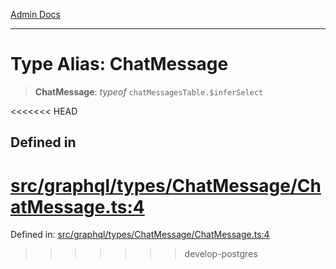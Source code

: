 [Admin Docs](/)

***

# Type Alias: ChatMessage

> **ChatMessage**: *typeof* `chatMessagesTable.$inferSelect`

<<<<<<< HEAD
## Defined in

[src/graphql/types/ChatMessage/ChatMessage.ts:4](https://github.com/NishantSinghhhhh/talawa-api/blob/ff0f1d6ae21d3428519b64e42fe3bfdff573cb6e/src/graphql/types/ChatMessage/ChatMessage.ts#L4)
=======
Defined in: [src/graphql/types/ChatMessage/ChatMessage.ts:4](https://github.com/PalisadoesFoundation/talawa-api/blob/37e2d6abe1cabaa02f97a3c6c418b81e8fcb5a13/src/graphql/types/ChatMessage/ChatMessage.ts#L4)
>>>>>>> develop-postgres
